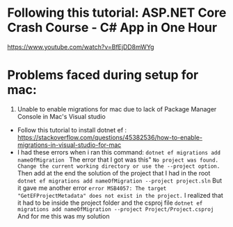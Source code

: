 # Following this tutorial: ASP.NET Core Crash Course - C# App in One Hour
https://www.youtube.com/watch?v=BfEjDD8mWYg

# Problems faced during setup for mac: 
1. Unable to enable migrations for mac due to lack of Package Manager Console in Mac's Visual studio

- Follow this tutorial to install dotnet ef : https://stackoverflow.com/questions/45382536/how-to-enable-migrations-in-visual-studio-for-mac
- I had these errors when i ran this command: 
        ```dotnet ef migrations add nameOfMigration ```
        The error that I got was this" 
        ```No project was found. Change the current working directory or use the --project option.```
        Then add at the end the solution of the project that I had in the root
        ```dotnet ef migrations add nameOfMigration --project project.sln```
        But it gave me another error
        ```error MSB4057: The target "GetEFProjectMetadata" does not exist in the project.```
        I realized that it had to be inside the project folder and the csproj file
        ```dotnet ef migrations add nameOfMigration --project Project/Project.csproj```
        And for me this was my solution

